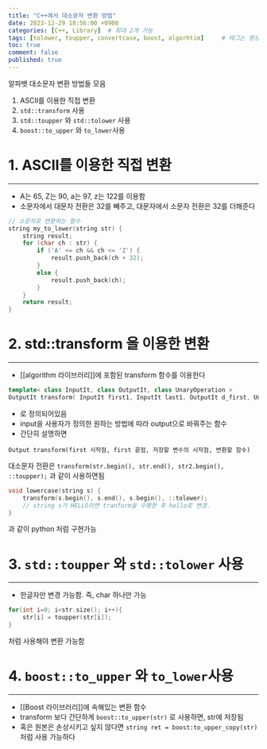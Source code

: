 ```yaml
---
title: "C++에서 대소문자 변환 방법"
date: 2023-12-29 18:56:00 +0900
categories: [C++, Library]  # 최대 2개 가능
tags: [tolower, toupper, convertcase, boost, algorhtim]     # 태그는 항상 소문자로 작성할 것
toc: true
comment: false
published: true
---
```


알파벳 대소문자 변환 방법들 모음

1. ASCII를 이용한 직접 변환
2. `std::transform` 사용
3. `std::toupper` 와 `std::tolower` 사용
4. `boost::to_upper` 와 `to_lower`사용

# 1. ASCII를 이용한 직접 변환
---
- A는 65, Z는 90, a는 97, z는 122를 이용함
- 소문자에서 대문자 전환은 32를 빼주고, 대문자에서 소문자 전환은 32를 더해준다
```cpp
// 소문자로 변환하는 함수
string my_to_lower(string str) {
	string result;
	for (char ch : str) {
		if ('A' <= ch && ch <= 'Z') {
			result.push_back(ch + 32);
		}
		else {
			result.push_back(ch);
		}
	}
	return result;
}
```

# 2. std::transform 을 이용한 변환
---
- [[algorithm 라이브러리]]에 포함된 transform 함수를 이용한다

```cpp
template< class InputIt, class OutputIt, class UnaryOperation > 
OutputIt transform( InputIt first1, InputIt last1, OutputIt d_first, UnaryOperation unary_op );
```

- 로 정의되어있음
- input을 사용자가 정의한 원하는 방법에 따라 output으로 바꿔주는 함수
- 간단히 설명하면

```
Output transform(first 시작점, first 끝점, 저장할 변수의 시작점, 변환할 함수)
```

대소문자 전환은 
`transform(str.begin(), str.end(), str2.begin(), ::toupper);` 과 같이 사용하면됨

```cpp
void lowercase(string s) { 
	transform(s.begin(), s.end(), s.begin(), ::tolower); 
	// string s가 HELLO라면 tranform을 수행한 후 hello로 변경. 
}
```
과 같이 python 처럼 구현가능

# 3. `std::toupper` 와 `std::tolower` 사용
--- 
- 한글자만 변경 가능함. 즉, char 하나만 가능

```cpp
for(int i=0; i<str.size(); i++){
	str[i] = toupper(str[i]);
}
```
처럼 사용해야 변환 가능함

# 4. `boost::to_upper` 와 `to_lower`사용
---
- [[Boost 라이브러리]]에 속해있는 변환 함수
- transform 보다 간단하게 `boost::to_upper(str)` 로 사용하면, str에 저장됨
- 혹은 원본은 손상시키고 싶지 않다면 `string ret = boost:to_upper_copy(str)` 처럼 사용 가능하다